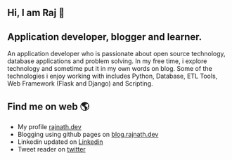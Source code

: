 ## Hi, I am Raj 👋

## Application developer, blogger and learner.  

An application developer who is passionate about open source technology, database applications and problem solving. In my free time, i explore technology and sometime put it in my own words on blog. Some of the technologies i enjoy working with includes Python, Database, ETL Tools, Web Framework (Flask and Django) and Scripting.  

## Find me on web 🌎
*  My profile [rajnath.dev](https://rajnath.dev)  
*  Blogging using github pages on [blog.rajnath.dev](https://blog.rajnath.dev/)  
*  Linkedin updated on [Linkedin](https://www.linkedin.com/in/rajnathsah/)
*  Tweet reader on [twitter](https://twitter.com/rajntech)


<!--
**rajnathsah/rajnathsah** is a ✨ _special_ ✨ repository because its `README.md` (this file) appears on your GitHub profile.

Here are some ideas to get you started:

- 🔭 I’m currently working on ...
- 🌱 I’m currently learning ...
- 👯 I’m looking to collaborate on ...
- 🤔 I’m looking for help with ...
- 💬 Ask me about ...
- 📫 How to reach me: ...
- 😄 Pronouns: ...
- ⚡ Fun fact: ...
-->
